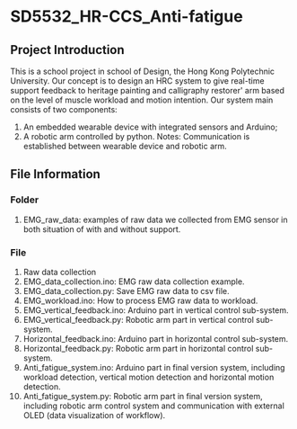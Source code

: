 # SD5532_HR-CCS_Anti-fatigue
## Project Introduction
This is a school project in school of Design, the Hong Kong Polytechnic University. Our concept is to design an HRC system to give real-time support feedback to heritage painting and calligraphy restorer' arm based on the level of muscle workload and motion intention.
Our system main consists of two components:
1. An embedded wearable device with integrated sensors and Arduino;
2. A robotic arm controlled by python.
Notes: Communication is established between wearable device and robotic arm.

## File Information
### Folder
1. EMG_raw_data: examples of raw data we collected from EMG sensor in both situation of with and without support.
### File
1. Raw data collection
2. EMG_data_collection.ino: EMG raw data collection example.
3. EMG_data_collection.py: Save EMG raw data to csv file.
4. EMG_workload.ino: How to process EMG raw data to workload.
5. EMG_vertical_feedback.ino: Arduino part in vertical control sub-system.
6. EMG_vertical_feedback.py: Robotic arm part in vertical control sub-system.
7. Horizontal_feedback.ino: Arduino part in horizontal control sub-system.
8. Horizontal_feedback.py: Robotic arm part in horizontal control sub-system.
9. Anti_fatigue_system.ino: Arduino part in final version system, including workload detection, vertical motion detection and horizontal motion detection.
10. Anti_fatigue_system.py: Robotic arm part in final version system, including robotic arm control system and communication with external OLED (data visualization of workflow).
